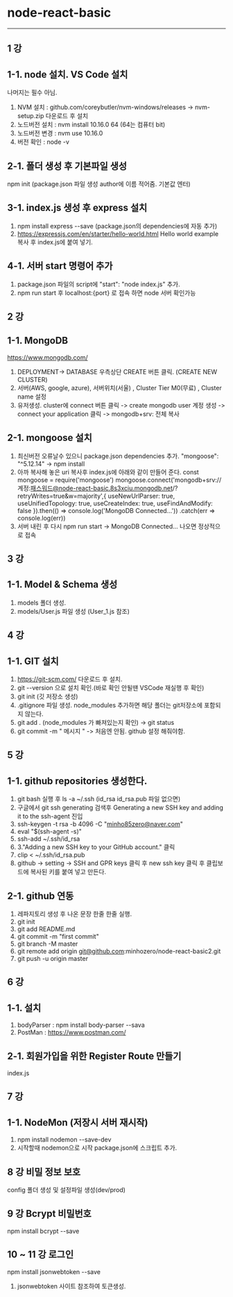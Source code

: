 ﻿# node-react-basic
--------------------------------------------------------------------------------
1 강
---
1-1. node 설치. VS Code 설치
-----------------
나머지는 필수 아님.

1. NVM 설치 : github.com/coreybutler/nvm-windows/releases -> nvm-setup.zip 다운로드 후 설치
2. 노드버전 설치 : nvm install 10.16.0 64  (64는 컴퓨터 bit)
3. 노드버전 변경 : nvm use 10.16.0
4. 버전 확인 : node -v

2-1. 폴더 생성 후 기본파일 생성
-----------------
npm init (package.json 파일 생성 author에 이름 적어줌. 기본값 엔터)

3-1. index.js 생성 후 express 설치
----------------
1. npm install express --save (package.json의 dependencies에 자동 추가)
2. https://expressjs.com/en/starter/hello-world.html Hello world example 복사 후 index.js에 붙여 넣기.

4-1. 서버 start 명령어 추가 
----------------
1. package.json 파일의 script에 "start": "node index.js" 추가.
2. npm run start 후 localhost:{port} 로 접속 하면 node 서버 확인가능

2 강
---
1-1. MongoDB
---------------
https://www.mongodb.com/

1. DEPLOYMENT-> DATABASE 우측상단 CREATE 버튼 클릭. (CREATE NEW CLUSTER)
2. 서버(AWS, google, azure), 서버위치(서울) , Cluster Tier M0(무료) , Cluster name 설정
3. 유저생성. cluster에 connect 버튼 클릭 -> create mongodb user 계정 생성 -> connect your application 클릭 -> mongodb+srv: 전체 복사

2-1. mongoose 설치
---------------
1. 최신버전 오류날수 있으니 package.json dependencies 추가. "mongoose": "^5.12.14" -> npm install
2. 아까 복사해 놓은 uri 복사후 index.js에 아래와 같이 만들어 준다.
const mongoose = require('mongoose') 
mongoose.connect('mongodb+srv://계정:패스워드@node-react-basic.8s3xciu.mongodb.net/?retryWrites=true&w=majority',{
  useNewUrlParser: true, useUnifiedTopology: true, useCreateIndex: true, useFindAndModify: false
}).then(() => console.log('MongoDB Connected...'))
  .catch(err => console.log(err))
3. 서버 내린 후 다시 npm run start -> MongoDB Connected... 나오면 정상적으로 접속

3 강
---
1-1. Model & Schema 생성
---------------
1. models 폴더 생성.
2. models/User.js 파일 생성 (User_1.js 참조)

4 강
---
1-1. GIT 설치
---------------
1. https://git-scm.com/ 다운로드 후 설치.
2. git --version 으로 설치 확인.(바로 확인 안될땐 VSCode 재실행 후 확인)
3. git init (깃 저장소 생성)
4. .gitignore 파일 생성. node_modules 추가하면 해당 폴더는 git저장소에 포함되지 않는다.
5. git add . (node_modules 가 빠져있는지 확인) -> git status
6. git commit -m " 메시지 "  -> 처음엔 안됨. github 설정 해줘야함.

5 강
---
1-1. github repositories 생성한다.
---------------
1. git bash 실행 후 ls -a ~/.ssh (id_rsa id_rsa.pub 파일 없으면)
2. 구글에서 git ssh generating 검색후 Generating a new SSH key and adding it to the ssh-agent 진입
3. ssh-keygen -t rsa -b 4096 -C "minho85zero@naver.com"
4. eval "$(ssh-agent -s)"
5. ssh-add ~/.ssh/id_rsa
6. 3."Adding a new SSH key to your GitHub account." 클릭
7. clip < ~/.ssh/id_rsa.pub
8. github -> setting -> SSH and GPR keys 클릭 후 new ssh key 클릭 후 클립보드에 복사된 키를 붙여 넣고 만든다.

2-1. github 연동
---------------
1. 레파지토리 생성 후 나온 문장 한줄 한줄 실행.
2. git init
3. git add README.md
4. git commit -m "first commit"
5. git branch -M master
6. git remote add origin git@github.com:minhozero/node-react-basic2.git
7. git push -u origin master

6 강
---
1-1. 설치
---------------
1. bodyParser : npm install body-parser --sava
2. PostMan : https://www.postman.com/

2-1. 회원가입을 위한 Register Route 만들기
---------------
index.js

7 강
---
1-1. NodeMon (저장시 서버 재시작)
---------------
1. npm install nodemon --save-dev
2. 시작할때 nodemon으로 시작 package.json에 스크립트 추가. 

8 강 비밀 정보 보호
---
config 폴더 생성 및 설정파일 생성(dev/prod)

9 강 Bcrypt 비밀번호
---
npm install bcrypt --save

10 ~ 11 강 로그인
---
npm install jsonwebtoken --save


1. jsonwebtoken 사이트 참조하여 토큰생성.







